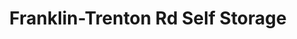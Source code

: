 ---
title: "Franklin-Trenton Rd Self Storage"
url: /franklin/franklin-trenton-rd-self-storage/
shop: Mieten
---